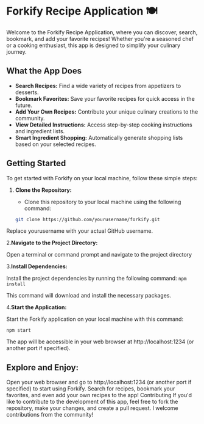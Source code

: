 
# Forkify Recipe Application 🍽️

Welcome to the Forkify Recipe Application, where you can discover, search, bookmark, and add your favorite recipes! Whether you're a seasoned chef or a cooking enthusiast, this app is designed to simplify your culinary journey.

## What the App Does

- **Search Recipes:** Find a wide variety of recipes from appetizers to desserts.
- **Bookmark Favorites:** Save your favorite recipes for quick access in the future.
- **Add Your Own Recipes:** Contribute your unique culinary creations to the community.
- **View Detailed Instructions:** Access step-by-step cooking instructions and ingredient lists.
- **Smart Ingredient Shopping:** Automatically generate shopping lists based on your selected recipes.

## Getting Started

To get started with Forkify on your local machine, follow these simple steps:

1. **Clone the Repository:**
   - Clone this repository to your local machine using the following command:

   ```bash
   git clone https://github.com/yourusername/forkify.git
Replace yourusername with your actual GitHub username.

2.**Navigate to the Project Directory:**

Open a terminal or command prompt and navigate to the project directory

3.**Install Dependencies:**

Install the project dependencies by running the following command:
```npm install```

This command will download and install the necessary packages.

4.**Start the Application:**

Start the Forkify application on your local machine with this command:
```
npm start
```
The app will be accessible in your web browser at http://localhost:1234 (or another port if specified).

## Explore and Enjoy:

Open your web browser and go to http://localhost:1234 (or another port if specified) to start using Forkify. Search for recipes, bookmark your favorites, and even add your own recipes to the app!
Contributing
If you'd like to contribute to the development of this app, feel free to fork the repository, make your changes, and create a pull request. I welcome contributions from the community!
